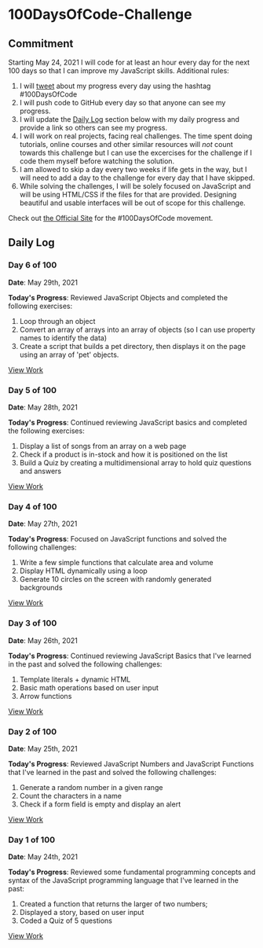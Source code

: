 # 100DaysOfCode-Challenge

## Commitment

Starting May 24, 2021 I will code for at least an hour every day for the next 100 days so that I can improve my JavaScript skills. Additional rules:

1. I will [tweet](https://twitter.com/mariaionova) about my progress every day using the hashtag #100DaysOfCode
2. I will push code to GitHub every day so that anyone can see my progress.
3. I will update the [Daily Log](#daily-log) section below with my daily progress and provide a link so others can see my progress.
4. I will work on real projects, facing real challenges. The time spent doing tutorials, online courses and other similar resources will _not_ count towards this challenge but I can use the excercises for the challenge if I code them myself before watching the solution.
5. I am allowed to skip a day every two weeks if life gets in the way, but I will need to add a day to the challenge for every day that I have skipped.
6. While solving the challenges, I will be solely focused on JavaScript and will be using HTML/CSS if the files for that are provided. Designing beautiful and usable interfaces will be out of scope for this challenge.  

Check out [the Official Site](http://100daysofcode.com/) for the #100DaysOfCode movement.  

## Daily Log
  
### Day 6 of 100
  
**Date**: May 29th, 2021
  
**Today's Progress**: Reviewed JavaScript Objects and completed the following exercises:
  
1. Loop through an object
2. Convert an array of arrays into an array of objects (so I can use property names to identify the data)
3. Create a script that builds a pet directory, then displays it on the page using an array of 'pet' objects.

[View Work](https://github.com/mionova/100DaysOfCode-Challenge/tree/main/code/day-6)
  
### Day 5 of 100
  
**Date**: May 28th, 2021
  
**Today's Progress**: Continued reviewing JavaScript basics and completed the following exercises:
  
1. Display a list of songs from an array on a web page
2. Check if a product is in-stock and how it is positioned on the list
3. Build a Quiz by creating a multidimensional array to hold quiz questions and answers

[View Work](https://github.com/mionova/100DaysOfCode-Challenge/tree/main/code/day-5)
  
### Day 4 of 100
  
**Date**: May 27th, 2021
  
**Today's Progress**: Focused on JavaScript functions and solved the following challenges:
  
1. Write a few simple functions that calculate area and volume
2. Display HTML dynamically using a loop
3. Generate 10 circles on the screen with randomly generated backgrounds

[View Work](https://github.com/mionova/100DaysOfCode-Challenge/tree/main/code/day-4)
  
### Day 3 of 100
  
**Date**: May 26th, 2021
  
**Today's Progress**: Continued reviewing JavaScript Basics that I've learned in the past and solved the following challenges:
  
1. Template literals + dynamic HTML
2. Basic math operations based on user input
3. Arrow functions

[View Work](https://github.com/mionova/100DaysOfCode-Challenge/tree/main/code/day-3)
  
### Day 2 of 100
  
**Date**: May 25th, 2021
  
**Today's Progress**: Reviewed JavaScript Numbers and JavaScript Functions that I've learned in the past and solved the following challenges:
  
1. Generate a random number in a given range
2. Count the characters in a name
3. Check if a form field is empty and display an alert  

[View Work](https://github.com/mionova/100DaysOfCode-Challenge/tree/main/code/day-2)
  
### Day 1 of 100
  
**Date**: May 24th, 2021
  
**Today's Progress**: Reviewed some fundamental programming concepts and syntax of the JavaScript programming language that I've learned in the past:
  
1. Created a function that returns the larger of two numbers;
2. Displayed a story, based on user input
3. Coded a Quiz of 5 questions
  
[View Work](https://github.com/mionova/100DaysOfCode-Challenge/tree/main/code/day-1)
